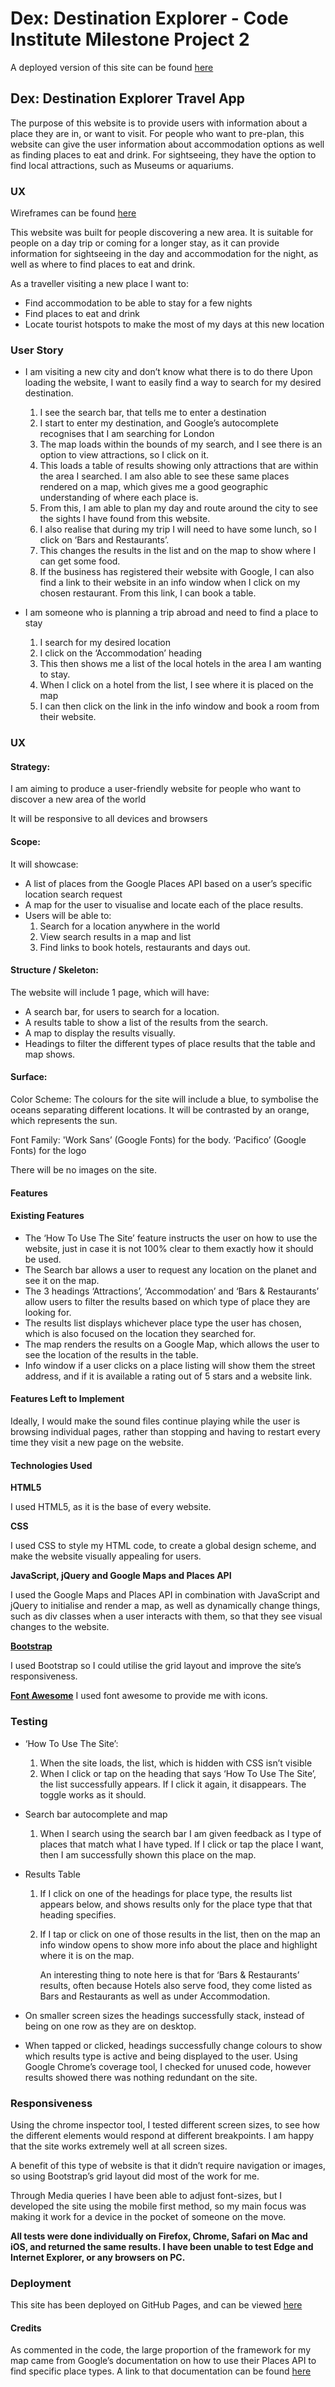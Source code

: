 # Dex: Destination Explorer - Code Institute Milestone Project 2
A deployed version of this site can be found [here](https://jonnytdavies.github.io/holiday-search/)

## Dex: Destination Explorer Travel App
The purpose of this website is to provide users with information about a place they are in, or want to visit. For people who want to pre-plan, this website can give the user information about accommodation options as well as finding places to eat and drink. For sightseeing, they have the option to find local attractions, such as Museums or aquariums.

### UX
Wireframes can be found [here]()

This website was built for people discovering a new area. It is suitable for people on a day trip or coming for a longer stay, as it can provide information for sightseeing in the day and accommodation for the night, as well as where to find places to eat and drink.


As a traveller visiting a new place I want to:
-   Find accommodation to be able to stay for a few nights
-   Find places to eat and drink
-   Locate tourist hotspots to make the most of my days at this new location

###  User Story
-   I am visiting a new city and don’t know what there is to do there
Upon loading the website, I want to easily find a way to search for my desired destination.
    1.  I see the search bar, that tells me to enter a destination
    2. I start to enter my destination, and Google’s autocomplete recognises that I am searching for London
    3. The map loads within the bounds of my search, and I see there is an option to view attractions, so I click on it.
    4. This loads a table of results showing only attractions that are within the area I searched. I am also able to see these same places rendered on a map, which gives me a good geographic understanding of where each place is.
    5. From this, I am able to plan my day and route around the city to see the sights I have found from this website.
    6. I also realise that during my trip I will need to have some lunch, so I click on ‘Bars and Restaurants’.
    7. This changes the results in the list and on the map to show where I can get some food. 
    8. If the business has registered their website with Google, I can also find a link to their website in an info window when I click on my chosen restaurant. From this link, I can book a table.

-   I am someone who is planning a trip abroad and need to find a place to stay
    1. I search for my desired location
    2. I click on the ‘Accommodation’ heading
    3. This then shows me a list of the local hotels in the area I am wanting to stay.
    4. When I click on a hotel from the list, I see where it is placed on the map
    5. I can then click on the link in the info window and book a room from their website.

### UX
#### Strategy:

I am aiming to produce a user-friendly website for people who want to discover a new area of the world

It will be responsive to all devices and browsers


#### Scope:

It will showcase:
-   A list of places from the Google Places API based on a user’s specific location search request
-   A map for the user to visualise and locate each of the place results.
-   Users will be able to:
    1. Search for a location anywhere in the world
    2. View search results in a map and list
    3. Find links to book hotels, restaurants and days out.

#### Structure / Skeleton:

The website will include 1 page, which will have:
-   A search bar, for users to search for a location.
-   A results table to show a list of the results from the search.
-   A map to display the results visually.
-   Headings to filter the different types of place results that the table and map shows.


#### Surface:
Color Scheme:
The colours for the site will include a blue, to symbolise the oceans separating different locations. It will be contrasted by an orange, which represents the sun.

Font Family:
'Work Sans’ (Google Fonts) for the body.
‘Pacifico’ (Google Fonts) for the logo

There will be no images on the site.


#### Features


#### Existing Features
-   The ‘How To Use The Site’ feature instructs the user on how to use the website, just in case it is not 100% clear to them exactly how it should be used.
-   The Search bar allows a user to request any location on the planet and see it on the map.
-   The 3 headings ‘Attractions’, ‘Accommodation’ and ‘Bars & Restaurants’ allow users to filter the results based on which type of place they are looking for.
-   The results list displays whichever place type the user has chosen, which is also focused on the location they searched for.
-   The map renders the results on a Google Map, which allows the user to see the location of the results in the table.
-   Info window if a user clicks on a place listing will show them the street address, and if it is available a rating out of 5 stars and a website link.

#### Features Left to Implement
Ideally, I would make the sound files continue playing while the user is browsing individual pages, rather than stopping and having to restart every time they visit a new page on the website.

#### Technologies Used

**HTML5**

I used HTML5, as it is the base of every website.

**CSS**

I used CSS to style my HTML code, to create a global design scheme, and make the website visually appealing for users.

**JavaScript, jQuery and Google Maps and Places API**

I used the Google Maps and Places API in combination with JavaScript and jQuery to initialise and render a map, as well as dynamically change things, such as div classes when a user interacts with them, so that they see visual changes to the website.

**[Bootstrap](https://getbootstrap.com/)**

I used Bootstrap so I could utilise the grid layout and improve the site’s responsiveness.

**[Font Awesome](https://fontawesome.com/icons?d=gallery)**
I used font awesome to provide me with icons.

### Testing

-   ‘How To Use The Site’:
    1. When the site loads, the list, which is hidden with CSS isn’t visible
    2. When I click or tap on the heading that says ‘How To Use The Site’, the list successfully appears. If I click it again, it disappears. The toggle works as it should.

-   Search bar autocomplete and map
    1. When I search using the search bar I am given feedback as I type of places that match what I have typed. If I click or tap the place I want, then I am successfully shown this place on the map.

-   Results Table
    1. If I click on one of the headings for place type, the results list appears below, and shows results only for the place type that that heading specifies.
    2. If I tap or click on one of those results in the list, then on the map an info window opens to show more info about the place and highlight where it is on the map.

        An interesting thing to note here is that for ‘Bars & Restaurants’ results, often because Hotels also serve food, they come listed as Bars and Restaurants as well as under Accommodation.

-   On smaller screen sizes the headings successfully stack, instead of being on one row as they are on desktop.

-   When tapped or clicked, headings successfully change colours to show which results type is active and being displayed to the user.
Using Google Chrome’s coverage tool, I checked for unused code, however results showed there was nothing redundant on the site.

### Responsiveness
Using the chrome inspector tool, I tested different screen sizes, to see how the different elements would respond at different breakpoints. I am happy that the site works extremely well at all screen sizes. 

A benefit of this type of website is that it didn’t require navigation or images, so using Bootstrap’s grid layout did most of the work for me.

Through Media queries I have been able to adjust font-sizes, but I developed the site using the mobile first method, so my main focus was making it work for a device in the pocket of someone on the move.


**All tests were done individually on Firefox, Chrome, Safari on Mac and iOS, and returned the same results. I have been unable to test Edge and Internet Explorer, or any browsers on PC.**
### Deployment
This site has been deployed on GitHub Pages, and can be viewed [here](https://jonnytdavies.github.io/holiday-search/)

#### Credits

As commented in the code, the large proportion of the framework for my map came from Google’s documentation on how to use their Places API to find specific place types. A link to that documentation can be found [here](https://developers.google.com/maps/documentation/javascript/examples/places-autocomplete-hotelsearch)


